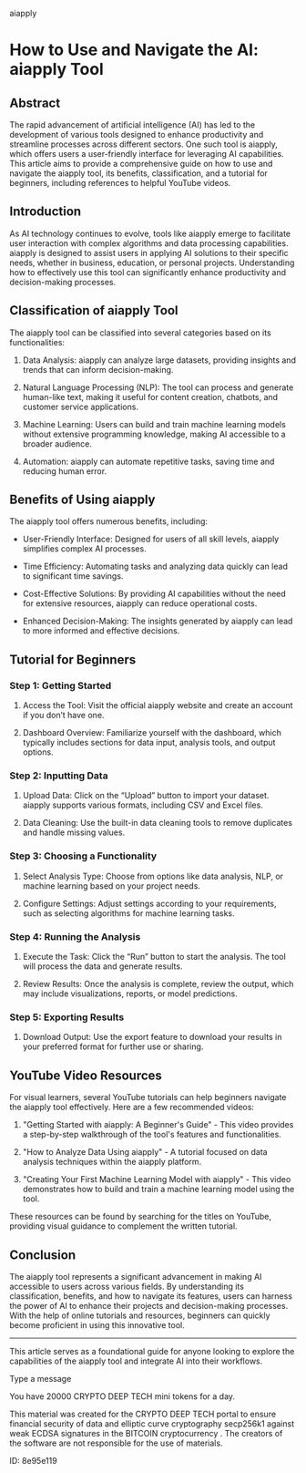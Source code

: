 aiapply
# How to Use and Navigate the AI: aiapply Tool



## Abstract



The rapid advancement of artificial intelligence (AI) has led to the development of various tools designed to enhance productivity and streamline processes across different sectors. One such tool is aiapply, which offers users a user-friendly interface for leveraging AI capabilities. This article aims to provide a comprehensive guide on how to use and navigate the aiapply tool, its benefits, classification, and a tutorial for beginners, including references to helpful YouTube videos.



## Introduction



As AI technology continues to evolve, tools like aiapply emerge to facilitate user interaction with complex algorithms and data processing capabilities. aiapply is designed to assist users in applying AI solutions to their specific needs, whether in business, education, or personal projects. Understanding how to effectively use this tool can significantly enhance productivity and decision-making processes.



## Classification of aiapply Tool



The aiapply tool can be classified into several categories based on its functionalities:



1. Data Analysis: aiapply can analyze large datasets, providing insights and trends that can inform decision-making.

2. Natural Language Processing (NLP): The tool can process and generate human-like text, making it useful for content creation, chatbots, and customer service applications.

3. Machine Learning: Users can build and train machine learning models without extensive programming knowledge, making AI accessible to a broader audience.

4. Automation: aiapply can automate repetitive tasks, saving time and reducing human error.



## Benefits of Using aiapply



The aiapply tool offers numerous benefits, including:



- User-Friendly Interface: Designed for users of all skill levels, aiapply simplifies complex AI processes.

- Time Efficiency: Automating tasks and analyzing data quickly can lead to significant time savings.

- Cost-Effective Solutions: By providing AI capabilities without the need for extensive resources, aiapply can reduce operational costs.

- Enhanced Decision-Making: The insights generated by aiapply can lead to more informed and effective decisions.



## Tutorial for Beginners



### Step 1: Getting Started



1. Access the Tool: Visit the official aiapply website and create an account if you don’t have one.

2. Dashboard Overview: Familiarize yourself with the dashboard, which typically includes sections for data input, analysis tools, and output options.



### Step 2: Inputting Data



1. Upload Data: Click on the “Upload” button to import your dataset. aiapply supports various formats, including CSV and Excel files.

2. Data Cleaning: Use the built-in data cleaning tools to remove duplicates and handle missing values.



### Step 3: Choosing a Functionality



1. Select Analysis Type: Choose from options like data analysis, NLP, or machine learning based on your project needs.

2. Configure Settings: Adjust settings according to your requirements, such as selecting algorithms for machine learning tasks.



### Step 4: Running the Analysis



1. Execute the Task: Click the “Run” button to start the analysis. The tool will process the data and generate results.

2. Review Results: Once the analysis is complete, review the output, which may include visualizations, reports, or model predictions.



### Step 5: Exporting Results



1. Download Output: Use the export feature to download your results in your preferred format for further use or sharing.



## YouTube Video Resources



For visual learners, several YouTube tutorials can help beginners navigate the aiapply tool effectively. Here are a few recommended videos:



1. "Getting Started with aiapply: A Beginner's Guide" - This video provides a step-by-step walkthrough of the tool's features and functionalities.

2. "How to Analyze Data Using aiapply" - A tutorial focused on data analysis techniques within the aiapply platform.

3. "Creating Your First Machine Learning Model with aiapply" - This video demonstrates how to build and train a machine learning model using the tool.



These resources can be found by searching for the titles on YouTube, providing visual guidance to complement the written tutorial.



## Conclusion



The aiapply tool represents a significant advancement in making AI accessible to users across various fields. By understanding its classification, benefits, and how to navigate its features, users can harness the power of AI to enhance their projects and decision-making processes. With the help of online tutorials and resources, beginners can quickly become proficient in using this innovative tool.



---



This article serves as a foundational guide for anyone looking to explore the capabilities of the aiapply tool and integrate AI into their workflows.



Type a message

You have 20000 CRYPTO DEEP TECH mini tokens for a day.


This material was created for the  CRYPTO DEEP TECH portal  to ensure financial security of data and elliptic curve cryptography  secp256k1 against weak ECDSA  signatures   in the  BITCOIN cryptocurrency . The creators of the software are not responsible for the use of materials.

 ID: 8e95e119
